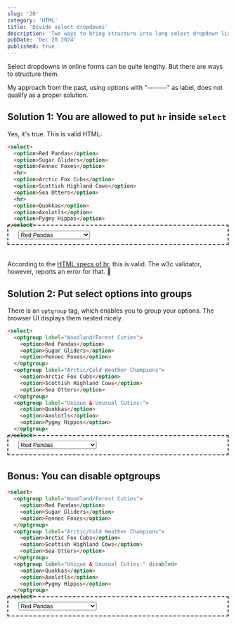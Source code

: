 ```yaml
---
slug: '20'
category: 'HTML'
title: 'Divide select dropdowns'
description: 'Two ways to bring structure into long select dropdown lists'
pubDate: 'Dec 20 2024'
published: true
---
```


Select dropdowns in online forms can be quite lengthy. But there are ways to structure them. 

My approach from the past, using options with "-------" as label, does not qualify as a proper solution.

## Solution 1: You are allowed to put `hr` inside `select`

Yes, it's true. This is valid HTML:

```html
<select>
  <option>Red Pandas</option>
  <option>Sugar Gliders</option>
  <option>Fennec Foxes</option>
  <hr>
  <option>Arctic Fox Cubs</option>
  <option>Scottish Highland Cows</option>
  <option>Sea Otters</option>
  <hr>
  <option>Quokkas</option>
  <option>Axolotls</option>
  <option>Pygmy Hippos</option>
</select>
```

<div style="font-size:smaller; margin:-2em auto 3em; padding: 1em 1em 1em 2em; border:2px #24292e dashed;">
<select>
  <option>Red Pandas</option>
  <option>Sugar Gliders</option>
  <option>Fennec Foxes</option>
  <hr>
  <option>Arctic Fox Cubs</option>
  <option>Scottish Highland Cows</option>
  <option>Sea Otters</option>
  <hr>
  <option>Quokkas</option>
  <option>Axolotls</option>
  <option>Pygmy Hippos</option>
</select>
</div>

According to the [HTML specs of hr](https://html.spec.whatwg.org/multipage/grouping-content.html#the-hr-element), this is valid. The w3c validator, however, reports an error for that. 🧐


## Solution 2: Put select options into groups

There is an `optgroup` tag, which enables you to group your options. The browser UI displays them nested nicely.

```html
<select>
  <optgroup label="Woodland/Forest Cuties">
    <option>Red Pandas</option>
    <option>Sugar Gliders</option>
    <option>Fennec Foxes</option>
  </optgroup>
  <optgroup label="Arctic/Cold Weather Champions">
    <option>Arctic Fox Cubs</option>
    <option>Scottish Highland Cows</option>
    <option>Sea Otters</option>
  </optgroup>
  <optgroup label="Unique & Unusual Cuties:">
    <option>Quokkas</option>
    <option>Axolotls</option>
    <option>Pygmy Hippos</option>
  </optgroup>
</select>
```

<div style="font-size:smaller; margin:-2em auto 3em; padding: 1em 1em 1em 2em; border:2px #24292e dashed;">
<select>
  <optgroup label="Woodland/Forest Cuties">
    <option>Red Pandas</option>
    <option>Sugar Gliders</option>
    <option>Fennec Foxes</option>
  </optgroup>
  <optgroup label="Arctic/Cold Weather Champions">
    <option>Arctic Fox Cubs</option>
    <option>Scottish Highland Cows</option>
    <option>Sea Otters</option>
  </optgroup>
  <optgroup label="Unique & Unusual Cuties:">
    <option>Quokkas</option>
    <option>Axolotls</option>
    <option>Pygmy Hippos</option>
  </optgroup>
</select>
</div>


## Bonus: You can disable optgroups

```html
<select>
  <optgroup label="Woodland/Forest Cuties">
    <option>Red Pandas</option>
    <option>Sugar Gliders</option>
    <option>Fennec Foxes</option>
  </optgroup>
  <optgroup label="Arctic/Cold Weather Champions">
    <option>Arctic Fox Cubs</option>
    <option>Scottish Highland Cows</option>
    <option>Sea Otters</option>
  </optgroup>
  <optgroup label="Unique & Unusual Cuties:" disabled>
    <option>Quokkas</option>
    <option>Axolotls</option>
    <option>Pygmy Hippos</option>
  </optgroup>
</select>
```

<div style="font-size:smaller; margin:-2em auto 3em; padding: 1em 1em 1em 2em; border:2px #24292e dashed;">
<select>
  <optgroup label="Woodland/Forest Cuties">
    <option>Red Pandas</option>
    <option>Sugar Gliders</option>
    <option>Fennec Foxes</option>
  </optgroup>
  <optgroup label="Arctic/Cold Weather Champions">
    <option>Arctic Fox Cubs</option>
    <option>Scottish Highland Cows</option>
    <option>Sea Otters</option>
  </optgroup>
  <optgroup label="Unique & Unusual Cuties:" disabled>
    <option>Quokkas</option>
    <option>Axolotls</option>
    <option>Pygmy Hippos</option>
  </optgroup>
</select>
</div>
